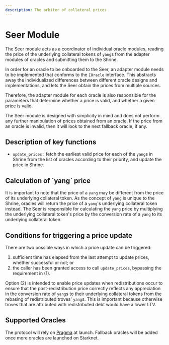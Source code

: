 ```yaml
---
description: The arbiter of collateral prices
---
```


# Seer Module

The Seer module acts as a coordinator of individual oracle modules, reading the price of the underlying collateral tokens of `yang`s from the adapter modules of oracles and submitting them to the Shrine.

In order for an oracle to be onboarded to the Seer, an adapter module needs to be implemented that conforms to the `IOracle` interface. This abstracts away the individualized differences between different oracle designs and implementations, and lets the Seer obtain the prices from multiple sources.

Therefore, the adapter module for each oracle is also responsible for the parameters that determine whether a price is valid, and whether a given price is valid.&#x20;

The Seer module is designed with simplicity in mind and does not perform any further manipulation of prices obtained from an oracle. If the price from an oracle is invalid, then it will look to the next fallback oracle, if any.

## Description of key functions

* &#x20;`update_prices` : fetch the earliest valid price for each of the `yang`s in Shrine from the list of oracles according to their priority, and update the price in Shrine.

## Calculation of \`yang\` price

It is important to note that the price of a `yang` may be different from the price of its underlying collateral token. As the concept of `yang` is unique to the Shrine, oracles will return the price of a `yang`'s underlying collateral token instead. The Seer is responsible for calculating the `yang` price by multiplying the underlying collateral token's price by the conversion rate of a `yang` to its underlying collateral token.

## Conditions for triggering a price update

There are two possible ways in which a price update can be triggered:

1. sufficient time has elapsed from the last attempt to update prices, whether successful or not; or
2. the caller has been granted access to call `update_prices`, bypassing the requirement in (1).

Option (2) is intended to enable price updates when redistributions occur to ensure that the post-redistribution price correctly reflects any appreciation in the conversion rate of `yang`s to their underlying collateral tokens from the rebasing of redistributed troves' `yang`s. This is important because otherwise troves that are attributed with redistributed debt would have a lower LTV.&#x20;

## Supported Oracles

The protocol will rely on [Pragma](https://www.pragmaoracle.com/) at launch. Fallback oracles will be added once more oracles are launched on Starknet.

